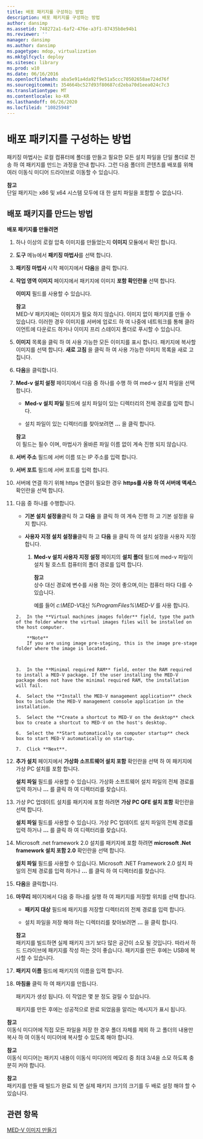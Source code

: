 ```yaml
---
title: 배포 패키지를 구성하는 방법
description: 배포 패키지를 구성하는 방법
author: dansimp
ms.assetid: 748272a1-6af2-476e-a3f1-87435b8e94b1
ms.reviewer: ''
manager: dansimp
ms.author: dansimp
ms.pagetype: mdop, virtualization
ms.mktglfcycl: deploy
ms.sitesec: library
ms.prod: w10
ms.date: 06/16/2016
ms.openlocfilehash: aba5e91a4da92f9e51a5ccc70502658ae724d76f
ms.sourcegitcommit: 354664bc527d93f80687cd2eba70d1eea024c7c3
ms.translationtype: MT
ms.contentlocale: ko-KR
ms.lasthandoff: 06/26/2020
ms.locfileid: "10825948"
---
```

# 배포 패키지를 구성하는 방법


패키징 마법사는 로컬 컴퓨터에 폴더를 만들고 필요한 모든 설치 파일을 단일 폴더로 전송 하 여 패키지를 만드는 과정을 안내 합니다. 그런 다음 폴더의 콘텐츠를 배포를 위해 여러 이동식 미디어 드라이브로 이동할 수 있습니다.

**참고**  
단일 패키지는 x86 및 x64 시스템 모두에 대 한 설치 파일을 포함할 수 없습니다.



## 배포 패키지를 만드는 방법


**배포 패키지를 만들려면**

1. 하나 이상의 로컬 압축 이미지를 만들었는지 **이미지** 모듈에서 확인 합니다.

2. **도구** 메뉴에서 **패키징 마법사**를 선택 합니다.

3. **패키징 마법사** 시작 페이지에서 **다음**을 클릭 합니다.

4. **작업 영역 이미지** 페이지에서 패키지에 이미지 **포함 확인란을** 선택 합니다.

   **이미지** 필드를 사용할 수 있습니다.

   **참고**  
   MED-V 패키지에는 이미지가 필요 하지 않습니다. 이미지 없이 패키지를 만들 수 있습니다. 이러한 경우 이미지를 서버에 업로드 하 여 나중에 네트워크를 통해 클라이언트에 다운로드 하거나 이미지 프리 스테이지 폴더로 푸시할 수 있습니다.



5. **이미지** 목록을 클릭 하 여 사용 가능한 모든 이미지를 표시 합니다. 패키지에 복사할 이미지를 선택 합니다. **새로 고침** 을 클릭 하 여 사용 가능한 이미지 목록을 새로 고칩니다.

6. **다음**을 클릭합니다.

7. **Med-v 설치 설정** 페이지에서 다음 중 하나를 수행 하 여 med-v 설치 파일을 선택 합니다.

   -   **Med-v 설치 파일** 필드에 설치 파일이 있는 디렉터리의 전체 경로를 입력 합니다.

   -   설치 파일이 있는 디렉터리를 찾아보려면 **...** 을 클릭 합니다.

   **참고**  
   이 필드는 필수 이며, 마법사가 올바른 파일 이름 없이 계속 진행 되지 않습니다.



8. **서버 주소** 필드에 서버 이름 또는 IP 주소를 입력 합니다.

9. **서버 포트** 필드에 서버 포트를 입력 합니다.

10. 서버에 연결 하기 위해 https 연결이 필요한 경우 **https를 사용 하 여 서버에 액세스** 확인란을 선택 합니다.

11. 다음 중 하나를 수행합니다.

    -   **기본 설치 설정을**클릭 하 고 **다음** 을 클릭 하 여 계속 진행 하 고 기본 설정을 유지 합니다.

    -   **사용자 지정 설치 설정을**클릭 하 고 **다음** 을 클릭 하 여 설치 설정을 사용자 지정 합니다.

        1.  **Med-v 설치 사용자 지정 설정** 페이지의 **설치 폴더** 필드에 med-v 파일이 설치 될 호스트 컴퓨터의 폴더 경로를 입력 합니다.

            **참고**  
            상수 대신 경로에 변수를 사용 하는 것이 좋으며,이는 컴퓨터 마다 다를 수 있습니다.

            예를 들어 *c:\\MED-V*대신 *%ProgramFiles%\\MED-V* 를 사용 합니다.



    ~~~
    2.  In the **Virtual machines images folder** field, type the path of the folder where the virtual images files will be installed on the host computer.

        **Note**  
        If you are using image pre-staging, this is the image pre-stage folder where the image is located.



    3.  In the **Minimal required RAM** field, enter the RAM required to install a MED-V package. If the user installing the MED-V package does not have the minimal required RAM, the installation will fail.

    4.  Select the **Install the MED-V management application** check box to include the MED-V management console application in the installation.

    5.  Select the **Create a shortcut to MED-V on the desktop** check box to create a shortcut to MED-V on the host's desktop.

    6.  Select the **Start automatically on computer startup** check box to start MED-V automatically on startup.

    7.  Click **Next**.
    ~~~

12. **추가 설치** 페이지에서 **가상화 소프트웨어 설치 포함** 확인란을 선택 하 여 패키지에 가상 PC 설치를 포함 합니다.

    **설치 파일** 필드를 사용할 수 있습니다. 가상화 소프트웨어 설치 파일의 전체 경로를 입력 하거나 **...** 를 클릭 하 여 디렉터리를 찾습니다.

13. 가상 PC 업데이트 설치를 패키지에 포함 하려면 **가상 PC QFE 설치 포함** 확인란을 선택 합니다.

    **설치 파일** 필드를 사용할 수 있습니다. 가상 PC 업데이트 설치 파일의 전체 경로를 입력 하거나 **...** 를 클릭 하 여 디렉터리를 찾습니다.

14. Microsoft .net framework 2.0 설치를 패키지에 포함 하려면 **microsoft .Net framework 설치 포함 2.0** 확인란을 선택 합니다.

    **설치 파일** 필드를 사용할 수 있습니다. Microsoft .NET Framework 2.0 설치 파일의 전체 경로를 입력 하거나 **...** 를 클릭 하 여 디렉터리를 찾습니다.

15. **다음**을 클릭합니다.

16. **마무리** 페이지에서 다음 중 하나를 실행 하 여 패키지를 저장할 위치를 선택 합니다.

    -   **패키지 대상** 필드에 패키지를 저장할 디렉터리의 전체 경로를 입력 합니다.

    -   설치 파일을 저장 해야 하는 디렉터리를 찾아보려면 **...** 을 클릭 합니다.

    **참고**  
    패키지를 빌드하면 실제 패키지 크기 보다 많은 공간이 소모 될 것입니다. 따라서 하드 드라이브에 패키지를 작성 하는 것이 좋습니다. 패키지를 만든 후에는 USB에 복사할 수 있습니다.



17. **패키지 이름** 필드에 패키지의 이름을 입력 합니다.

18. **마침을** 클릭 하 여 패키지를 만듭니다.

    패키지가 생성 됩니다. 이 작업은 몇 분 정도 걸릴 수 있습니다.

    패키지를 만든 후에는 성공적으로 완료 되었음을 알리는 메시지가 표시 됩니다.

**참고**  
이동식 미디어에 직접 모든 파일을 저장 한 경우 폴더 자체를 제외 하 고 폴더의 내용만 복사 하 여 이동식 미디어에 복사할 수 있도록 해야 합니다.



**참고**  
이동식 미디어는 패키지 내용이 이동식 미디어의 메모리 중 최대 3/4을 소모 하도록 충분히 커야 합니다.



**참고**  
패키지를 만들 때 빌드가 완료 되 면 실제 패키지 크기의 크기를 두 배로 설정 해야 할 수 있습니다.



## 관련 항목


[MED-V 이미지 만들기](creating-a-med-v-image.md)









